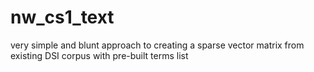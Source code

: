 # nw_cs1_text
very simple and blunt approach to creating a sparse vector matrix from existing DSI corpus with pre-built terms list
